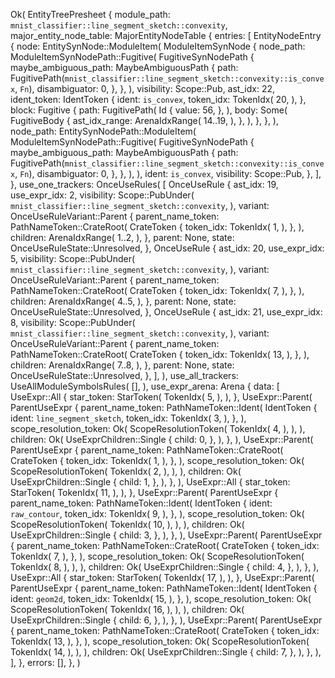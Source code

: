 Ok(
    EntityTreePresheet {
        module_path: `mnist_classifier::line_segment_sketch::convexity`,
        major_entity_node_table: MajorEntityNodeTable {
            entries: [
                EntityNodeEntry {
                    node: EntitySynNode::ModuleItem(
                        ModuleItemSynNode {
                            node_path: ModuleItemSynNodePath::Fugitive(
                                FugitiveSynNodePath {
                                    maybe_ambiguous_path: MaybeAmbiguousPath {
                                        path: FugitivePath(`mnist_classifier::line_segment_sketch::convexity::is_convex`, `Fn`),
                                        disambiguator: 0,
                                    },
                                },
                            ),
                            visibility: Scope::Pub,
                            ast_idx: 22,
                            ident_token: IdentToken {
                                ident: `is_convex`,
                                token_idx: TokenIdx(
                                    20,
                                ),
                            },
                            block: Fugitive {
                                path: FugitivePath(
                                    Id {
                                        value: 56,
                                    },
                                ),
                                body: Some(
                                    FugitiveBody {
                                        ast_idx_range: ArenaIdxRange(
                                            14..19,
                                        ),
                                    },
                                ),
                            },
                        },
                    ),
                    node_path: EntitySynNodePath::ModuleItem(
                        ModuleItemSynNodePath::Fugitive(
                            FugitiveSynNodePath {
                                maybe_ambiguous_path: MaybeAmbiguousPath {
                                    path: FugitivePath(`mnist_classifier::line_segment_sketch::convexity::is_convex`, `Fn`),
                                    disambiguator: 0,
                                },
                            },
                        ),
                    ),
                    ident: `is_convex`,
                    visibility: Scope::Pub,
                },
            ],
        },
        use_one_trackers: OnceUseRules(
            [
                OnceUseRule {
                    ast_idx: 19,
                    use_expr_idx: 2,
                    visibility: Scope::PubUnder(
                        `mnist_classifier::line_segment_sketch::convexity`,
                    ),
                    variant: OnceUseRuleVariant::Parent {
                        parent_name_token: PathNameToken::CrateRoot(
                            CrateToken {
                                token_idx: TokenIdx(
                                    1,
                                ),
                            },
                        ),
                        children: ArenaIdxRange(
                            1..2,
                        ),
                    },
                    parent: None,
                    state: OnceUseRuleState::Unresolved,
                },
                OnceUseRule {
                    ast_idx: 20,
                    use_expr_idx: 5,
                    visibility: Scope::PubUnder(
                        `mnist_classifier::line_segment_sketch::convexity`,
                    ),
                    variant: OnceUseRuleVariant::Parent {
                        parent_name_token: PathNameToken::CrateRoot(
                            CrateToken {
                                token_idx: TokenIdx(
                                    7,
                                ),
                            },
                        ),
                        children: ArenaIdxRange(
                            4..5,
                        ),
                    },
                    parent: None,
                    state: OnceUseRuleState::Unresolved,
                },
                OnceUseRule {
                    ast_idx: 21,
                    use_expr_idx: 8,
                    visibility: Scope::PubUnder(
                        `mnist_classifier::line_segment_sketch::convexity`,
                    ),
                    variant: OnceUseRuleVariant::Parent {
                        parent_name_token: PathNameToken::CrateRoot(
                            CrateToken {
                                token_idx: TokenIdx(
                                    13,
                                ),
                            },
                        ),
                        children: ArenaIdxRange(
                            7..8,
                        ),
                    },
                    parent: None,
                    state: OnceUseRuleState::Unresolved,
                },
            ],
        ),
        use_all_trackers: UseAllModuleSymbolsRules(
            [],
        ),
        use_expr_arena: Arena {
            data: [
                UseExpr::All {
                    star_token: StarToken(
                        TokenIdx(
                            5,
                        ),
                    ),
                },
                UseExpr::Parent(
                    ParentUseExpr {
                        parent_name_token: PathNameToken::Ident(
                            IdentToken {
                                ident: `line_segment_sketch`,
                                token_idx: TokenIdx(
                                    3,
                                ),
                            },
                        ),
                        scope_resolution_token: Ok(
                            ScopeResolutionToken(
                                TokenIdx(
                                    4,
                                ),
                            ),
                        ),
                        children: Ok(
                            UseExprChildren::Single {
                                child: 0,
                            },
                        ),
                    },
                ),
                UseExpr::Parent(
                    ParentUseExpr {
                        parent_name_token: PathNameToken::CrateRoot(
                            CrateToken {
                                token_idx: TokenIdx(
                                    1,
                                ),
                            },
                        ),
                        scope_resolution_token: Ok(
                            ScopeResolutionToken(
                                TokenIdx(
                                    2,
                                ),
                            ),
                        ),
                        children: Ok(
                            UseExprChildren::Single {
                                child: 1,
                            },
                        ),
                    },
                ),
                UseExpr::All {
                    star_token: StarToken(
                        TokenIdx(
                            11,
                        ),
                    ),
                },
                UseExpr::Parent(
                    ParentUseExpr {
                        parent_name_token: PathNameToken::Ident(
                            IdentToken {
                                ident: `raw_contour`,
                                token_idx: TokenIdx(
                                    9,
                                ),
                            },
                        ),
                        scope_resolution_token: Ok(
                            ScopeResolutionToken(
                                TokenIdx(
                                    10,
                                ),
                            ),
                        ),
                        children: Ok(
                            UseExprChildren::Single {
                                child: 3,
                            },
                        ),
                    },
                ),
                UseExpr::Parent(
                    ParentUseExpr {
                        parent_name_token: PathNameToken::CrateRoot(
                            CrateToken {
                                token_idx: TokenIdx(
                                    7,
                                ),
                            },
                        ),
                        scope_resolution_token: Ok(
                            ScopeResolutionToken(
                                TokenIdx(
                                    8,
                                ),
                            ),
                        ),
                        children: Ok(
                            UseExprChildren::Single {
                                child: 4,
                            },
                        ),
                    },
                ),
                UseExpr::All {
                    star_token: StarToken(
                        TokenIdx(
                            17,
                        ),
                    ),
                },
                UseExpr::Parent(
                    ParentUseExpr {
                        parent_name_token: PathNameToken::Ident(
                            IdentToken {
                                ident: `geom2d`,
                                token_idx: TokenIdx(
                                    15,
                                ),
                            },
                        ),
                        scope_resolution_token: Ok(
                            ScopeResolutionToken(
                                TokenIdx(
                                    16,
                                ),
                            ),
                        ),
                        children: Ok(
                            UseExprChildren::Single {
                                child: 6,
                            },
                        ),
                    },
                ),
                UseExpr::Parent(
                    ParentUseExpr {
                        parent_name_token: PathNameToken::CrateRoot(
                            CrateToken {
                                token_idx: TokenIdx(
                                    13,
                                ),
                            },
                        ),
                        scope_resolution_token: Ok(
                            ScopeResolutionToken(
                                TokenIdx(
                                    14,
                                ),
                            ),
                        ),
                        children: Ok(
                            UseExprChildren::Single {
                                child: 7,
                            },
                        ),
                    },
                ),
            ],
        },
        errors: [],
    },
)